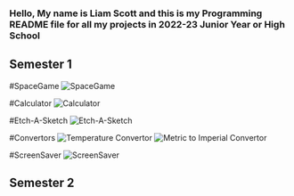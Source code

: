 ### Hello, My name is Liam Scott and this is my Programming README file for all my projects in 2022-23 Junior Year or High School

## Semester 1

#SpaceGame
![SpaceGame]()

#Calculator
![Calculator]()

#Etch-A-Sketch
![Etch-A-Sketch]()

#Convertors
![Temperature Convertor]()
![Metric to Imperial Convertor]()

#ScreenSaver
![ScreenSaver]()

## Semester 2

![]()
